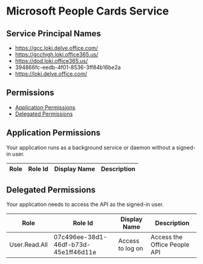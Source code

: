 # Microsoft People Cards Service
## Service Principal Names
- https://gcc.loki.delve.office.com/
- https://gcchigh.loki.office365.us/
- https://dod.loki.office365.us/
- 394866fc-eedb-4f01-8536-3ff84b16be2a
- https://loki.delve.office.com/

 ## Permissions
- [Application Permissions](#application-permissions)
- [Delegated Permissions](#delegated-permissions)

## Application Permissions
Your application runs as a background service or daemon without a signed-in user.

| Role | Role Id | Display Name | Description |
|---|---|---|---|

## Delegated Permissions
Your application needs to access the API as the signed-in user. 

| Role | Role Id | Display Name | Description |
|---|---|---|---|
| User.Read.All | 07c496ee-38d1-46df-b73d-45e1ff46d11e | Access to log on | Access the Office People API |

